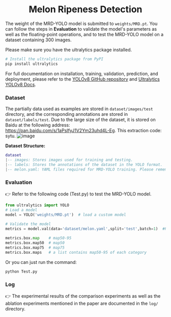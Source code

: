 # <div align="center">Melon Ripeness Detection</div>



The weight of the MRD-YOLO model is submitted to `weights/MRD.pt`.  You can follow the steps in **Evaluation** to validate the model's parameters as well as the floating-point operations, and to test the MRD-YOLO model on a dataset containing 300 images.



Please make sure you have the ultralytics package installed.

```py
# Install the ultralytics package from PyPI
pip install ultralytics
```

For full documentation on installation, training, validation, prediction, and deployment, please refer to the [YOLOv8 GitHub repository](https://github.com/ultralytics/ultralytics) and [Ultralytics YOLOv8 Docs](https://docs.ultralytics.com/).



### Dataset

The partially data used as examples are stored in  `dataset/images/test` directory,  and the corresponding annotations are stored in `dataset/labels/test`.  Due to the large size of the dataset, it is stored on Baidu at the following address: https://pan.baidu.com/s/1aPsIfyJ1V2Ym23uhd4L-Eg. This extraction code: sytu.
![image](https://github.com/user-attachments/assets/80179191-1d98-4020-9f07-1f9e7426dae3)


**Dataset Structure:**

```lua
dataset
|-- images: Stores images used for training and testing.
|-- labels: Stores the annotations of the dataset in the YOLO format.
|-- melon.yaml: YAML files required for MRD-YOLO training. Please remember to replace the path with your own and note the space between the colon and the path.

```

### Evaluation

👉 Refer to the following code (Test.py) to test the MRD-YOLO model.

```python
from ultralytics import YOLO
# Load a model
model = YOLO('weights/MRD.pt')  # load a custom model
 
# Validate the model
metrics = model.val(data='dataset/melon.yaml',split='test',batch=1)  #Please remember to replace the path in melon.yaml with your own and note the space between the colon and the path.

metrics.box.map    # map50-95
metrics.box.map50  # map50
metrics.box.map75  # map75
metrics.box.maps   # a list contains map50-95 of each category

```

Or you can just run the command:

```python
python Test.py
```



### Log

👉 The experimental results of the comparison experiments as well as the ablation experiments mentioned in the paper are documented in the `log/` directory.

